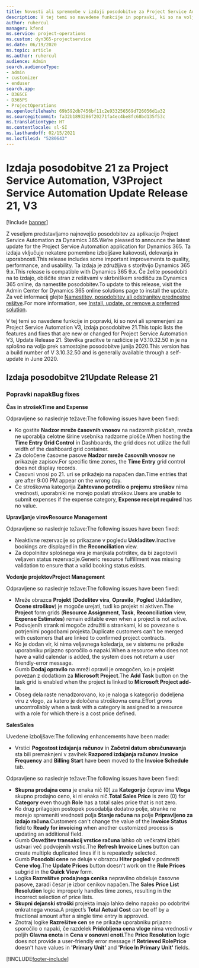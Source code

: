```yaml
---
title: Novosti ali spremembe v izdaji posodobitve za Project Service Automation 21, V3
description: V tej temi so navedene funkcije in popravki, ki so na voljo za Project Service Automation V3, izdaja posodobitve 21.
author: ruhercul
manager: kfend
ms.service: project-operations
ms.custom: dyn365-projectservice
ms.date: 06/19/2020
ms.topic: article
ms.author: ruhercul
audience: Admin
search.audienceType:
- admin
- customizer
- enduser
search.app:
- D365CE
- D365PS
- ProjectOperations
ms.openlocfilehash: 69b592db7456bf11c2e933256569d726056d1a32
ms.sourcegitcommit: fa32b1893286f20271fa4ec4be8fc68bd135f53c
ms.translationtype: HT
ms.contentlocale: sl-SI
ms.lasthandoff: 02/15/2021
ms.locfileid: "5280643"
---
```

# <a name="project-service-automation-update-release-21-v3"></a><span data-ttu-id="88609-103">Izdaja posodobitve 21 za Project Service Automation, V3</span><span class="sxs-lookup"><span data-stu-id="88609-103">Project Service Automation Update Release 21, V3</span></span>

[!include [banner](../includes/psa-now-project-operations.md)]

<span data-ttu-id="88609-104">Z veseljem predstavljamo najnovejšo posodobitev za aplikacijo Project Service Automation za Dynamics 365.</span><span class="sxs-lookup"><span data-stu-id="88609-104">We’re pleased to announce the latest update for the Project Service Automation application for Dynamics 365.</span></span> <span data-ttu-id="88609-105">Ta izdaja vključuje nekatere pomembne izboljšave kakovosti, delovanja in uporabnosti.</span><span class="sxs-lookup"><span data-stu-id="88609-105">This release includes some important improvements to quality, performance, and usability.</span></span> <span data-ttu-id="88609-106">Ta izdaja je združljiva s storitvijo Dynamics 365 9.x.</span><span class="sxs-lookup"><span data-stu-id="88609-106">This release is compatible with Dynamics 365 9.x.</span></span> <span data-ttu-id="88609-107">Če želite posodobiti na to izdajo, obiščite stran z rešitvami v skrbniškem središču za Dynamics 365 online, da namestite posodobitev.</span><span class="sxs-lookup"><span data-stu-id="88609-107">To update to this release, visit the Admin Center for Dynamics 365 online solutions page to install the update.</span></span> <span data-ttu-id="88609-108">Za več informacij glejte [Namestitev, posodobitev ali odstranitev prednostne rešitve](https://docs.microsoft.com/power-platform/admin/install-remove-preferred-solution).</span><span class="sxs-lookup"><span data-stu-id="88609-108">For more information, see [Install, update, or remove a preferred solution](https://docs.microsoft.com/power-platform/admin/install-remove-preferred-solution).</span></span>

<span data-ttu-id="88609-109">V tej temi so navedene funkcije in popravki, ki so novi ali spremenjeni za Project Service Automation V3, izdaja posodobitve 21.</span><span class="sxs-lookup"><span data-stu-id="88609-109">This topic lists the features and fixes that are new or changed for Project Service Automation V3, Update Release 21.</span></span> <span data-ttu-id="88609-110">Številka graditve te različice je V3.10.32.50 in je na splošno na voljo prek samostojne posodobitve junija 2020.</span><span class="sxs-lookup"><span data-stu-id="88609-110">This version has a build number of V 3.10.32.50 and is generally available through a self-update in June 2020.</span></span>

## <a name="update-release-21"></a><span data-ttu-id="88609-111">Izdaja posodobitve 21</span><span class="sxs-lookup"><span data-stu-id="88609-111">Update Release 21</span></span>

### <a name="bug-fixes"></a><span data-ttu-id="88609-112">Popravki napak</span><span class="sxs-lookup"><span data-stu-id="88609-112">Bug fixes</span></span>

<span data-ttu-id="88609-113">**Čas in strošek**</span><span class="sxs-lookup"><span data-stu-id="88609-113">**Time and Expense**</span></span>

<span data-ttu-id="88609-114">Odpravljene so naslednje težave:</span><span class="sxs-lookup"><span data-stu-id="88609-114">The following issues have been fixed:</span></span>

- <span data-ttu-id="88609-115">Ko gostite **Nadzor mreže časovnih vnosov** na nadzornih ploščah, mreža ne uporablja celotne širine vsebnika nadzorne plošče.</span><span class="sxs-lookup"><span data-stu-id="88609-115">When hosting the **Time Entry Grid Control** in Dashboards, the grid does not utilize the full width of the dashboard grid container.</span></span>
- <span data-ttu-id="88609-116">Za določene časovne pasove **Nadzor mreže časovnih vnosov** ne prikazuje zapisov.</span><span class="sxs-lookup"><span data-stu-id="88609-116">For specific time zones, the **Time Entry** grid control does not display records.</span></span>
- <span data-ttu-id="88609-117">Časovni vnosi po 21. uri se prikažejo na napačen dan.</span><span class="sxs-lookup"><span data-stu-id="88609-117">Time entries that are after 9:00 PM appear on the wrong day.</span></span>
- <span data-ttu-id="88609-118">Če stroškovna kategorija **Zahtevano potrdilo o prejemu stroškov** nima vrednosti, uporabniki ne morejo poslati stroškov.</span><span class="sxs-lookup"><span data-stu-id="88609-118">Users are unable to submit expenses if the expense category, **Expense receipt required** has no value.</span></span>

<span data-ttu-id="88609-119">**Upravljanje virov**</span><span class="sxs-lookup"><span data-stu-id="88609-119">**Resource Management**</span></span>

<span data-ttu-id="88609-120">Odpravljene so naslednje težave:</span><span class="sxs-lookup"><span data-stu-id="88609-120">The following issues have been fixed:</span></span>

- <span data-ttu-id="88609-121">Neaktivne rezervacije so prikazane v pogledu **Uskladitev**.</span><span class="sxs-lookup"><span data-stu-id="88609-121">Inactive bookings are displayed in the **Reconciliation** view.</span></span>
- <span data-ttu-id="88609-122">Za dopolnitev splošnega vira je manjkala potrditev, da bi zagotovili veljaven status rezervacije.</span><span class="sxs-lookup"><span data-stu-id="88609-122">Generic resource fulfillment was missing validation to ensure that a valid booking status exists.</span></span>

<span data-ttu-id="88609-123">**Vodenje projektov**</span><span class="sxs-lookup"><span data-stu-id="88609-123">**Project Management**</span></span>

<span data-ttu-id="88609-124">Odpravljene so naslednje težave:</span><span class="sxs-lookup"><span data-stu-id="88609-124">The following issues have been fixed:</span></span>

- <span data-ttu-id="88609-125">Mreže obrazca **Projekt** (**Dodelitev vira**, **Opravilo**, **Pogled** Uskladitev, **Ocene stroškov**) je mogoče urejati, tudi ko projekt ni aktiven.</span><span class="sxs-lookup"><span data-stu-id="88609-125">The **Project** form grids (**Resource Assignment**, **Task**, **Reconciliation** view, **Expense Estimates**) remain editable even when a project is not active.</span></span>
- <span data-ttu-id="88609-126">Podvojenih strank ni mogoče združiti s strankami, ki so povezane s potrjenimi pogodbami projekta.</span><span class="sxs-lookup"><span data-stu-id="88609-126">Duplicate customers can't be merged with customers that are linked to confirmed project contracts.</span></span>
- <span data-ttu-id="88609-127">Ko je dodan vir, ki nima veljavnega koledarja, se v sistemu ne prikaže uporabniku prijazno sporočilo o napaki.</span><span class="sxs-lookup"><span data-stu-id="88609-127">When a resource who does not have a valid calendar is added, the system does not return a user friendly-error message.</span></span>
- <span data-ttu-id="88609-128">Gumb **Dodaj opravilo** na mreži opravil je omogočen, ko je projekt povezan z dodatkom za **Microsoft Project**.</span><span class="sxs-lookup"><span data-stu-id="88609-128">The **Add Task** button on the task grid is enabled when the project is linked to **Microsoft Project add-in**.</span></span>
- <span data-ttu-id="88609-129">Obseg dela raste nenadzorovano, ko je naloga s kategorijo dodeljena viru z vlogo, za katero je določena stroškovna cena.</span><span class="sxs-lookup"><span data-stu-id="88609-129">Effort grows uncontrollably when a task with a category is assigned to a resource with a role for which there is a cost price defined.</span></span>

<span data-ttu-id="88609-130">**Sales**</span><span class="sxs-lookup"><span data-stu-id="88609-130">**Sales**</span></span>

<span data-ttu-id="88609-131">Uvedene izboljšave:</span><span class="sxs-lookup"><span data-stu-id="88609-131">The following enhancements have been made:</span></span>

- <span data-ttu-id="88609-132">Vrstici **Pogostost izdajanja računov** in **Začetni datum obračunavanja** sta bili premaknjeni v zavihek **Razpored izdajanja računov**.</span><span class="sxs-lookup"><span data-stu-id="88609-132">**Invoice Frequency** and **Billing Start** have been moved to the **Invoice Schedule** tab.</span></span>

<span data-ttu-id="88609-133">Odpravljene so naslednje težave:</span><span class="sxs-lookup"><span data-stu-id="88609-133">The following issues have been fixed:</span></span>

- <span data-ttu-id="88609-134">**Skupna prodajna cena** je enaka nič (0) za **Kategorijo** čeprav ima **Vloga** skupno prodajno ceno, ki ni enaka nič.</span><span class="sxs-lookup"><span data-stu-id="88609-134">**Total Sales Price** is zero (0) for **Category** even though **Role** has a total sales price that is not zero.</span></span>
- <span data-ttu-id="88609-135">Ko drug prilagojen postopek posodablja dodatno polje, stranke ne morejo spremeniti vrednosti polja **Stanje računa** na polje **Pripravljeno za izdajo računa**.</span><span class="sxs-lookup"><span data-stu-id="88609-135">Customers can't change the value of the **Invoice Status** field to **Ready for invoicing** when another customized process is updating an additional field.</span></span>
- <span data-ttu-id="88609-136">Gumb **Osvežitev transakcij vrstice računa** lahko ob večkratni izbiri ustvari več podvojenih vrstic.</span><span class="sxs-lookup"><span data-stu-id="88609-136">The **Refresh Invoice Lines** button can create multiple duplicated lines if it is repeatedly selected.</span></span>
- <span data-ttu-id="88609-137">Gumb **Posodobi cene** ne deluje v obrazcu **Hiter pogled** v podmreži **Cene vlog**.</span><span class="sxs-lookup"><span data-stu-id="88609-137">The **Update Prices** button doesn't work on the **Role Prices** subgrid in the **Quick View** form.</span></span>
- <span data-ttu-id="88609-138">Logika **Razrešitve prodajnega cenika** nepravilno obdeluje časovne pasove, zaradi česar je izbor cenikov napačen.</span><span class="sxs-lookup"><span data-stu-id="88609-138">The **Sales Price List Resolution** logic improperly handles time zones, resulting in the incorrect selection of price lists.</span></span>
- <span data-ttu-id="88609-139">**Skupni dejanski stroški** projekta imajo lahko delno napako po odobritvi enkratnega vnosa.</span><span class="sxs-lookup"><span data-stu-id="88609-139">A project’s **Total Actual Cost** can be off by a fractional amount after a single time entry is approved.</span></span>
- <span data-ttu-id="88609-140">Znotraj logike **Razrešitve cen** se ne prikaže uporabniku prijazno sporočilo o napaki, če razdelek **Pridobljena cena vloge** nima vrednosti v poljih **Glavna enota** in **Cena v osnovni enoti**.</span><span class="sxs-lookup"><span data-stu-id="88609-140">The **Price Resolution** logic does not provide a user-friendly error message if **Retrieved RolePrice** doesn't have values in **'Primary Unit'** and **'Price In Primary Unit'** fields.</span></span>


[!INCLUDE[footer-include](../includes/footer-banner.md)]